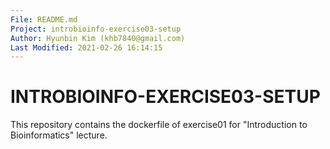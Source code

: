 ```yaml
---
File: README.md
Project: introbioinfo-exercise03-setup
Author: Hyunbin Kim (khb7840@gmail.com)
Last Modified: 2021-02-26 16:14:15
---
```


# INTROBIOINFO-EXERCISE03-SETUP

This repository contains the dockerfile of exercise01 for
"Introduction to Bioinformatics" lecture.

